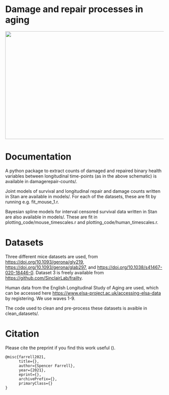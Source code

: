# Damage and repair processes in aging

<p align="center"> 
<img src="transitions_schematic_combined.png" width="799" height="343">
</p>

# Documentation
A python package to extract counts of damaged and repaired binary health variables between longitudinal time-points (as in the above schematic) is available in damagerepair-counts/.

Joint models of survival and longitudinal repair and damage counts written in Stan are available in models/. For each of the datasets, these are fit by running e.g. fit_mouse_1.r.

Bayesian spline models for interval censored survival data written in Stan are also available in models/. These are fit in plotting_code/mouse_timescales.r and plotting_code/human_timescales.r.

# Datasets
Three different mice datasets are used, from https://doi.org/10.1093/gerona/gly219, https://doi.org/10.1093/gerona/glab297, and https://doi.org/10.1038/s41467-020-18446-0. Dataset 3 is freely available from https://github.com/SinclairLab/frailty.

Human data from the English Longitudinal Study of Aging are used, which can be accessed here https://www.elsa-project.ac.uk/accessing-elsa-data by registering. We use waves 1-9.

The code used to clean and pre-process these datasets is avaible in clean_datasets/.

# Citation
Please cite the preprint if you find this work useful ().
```
@misc{farrell2021,
      title={}, 
      author={Spencer Farrell},
      year={2021},
      eprint={},
      archivePrefix={},
      primaryClass={}
}
```